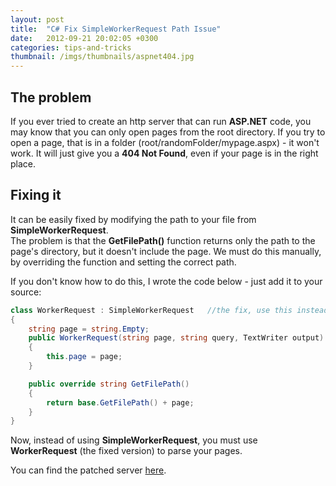 ```yaml
---
layout: post
title:  "C# Fix SimpleWorkerRequest Path Issue"
date:   2012-09-21 20:02:05 +0300
categories: tips-and-tricks
thumbnail: /imgs/thumbnails/aspnet404.jpg
---
```


## The problem

If you ever tried to create an http server that can run **ASP.NET** code, you may know that you can only open pages from the root directory. If you try to open a page, that is in a folder (root/randomFolder/mypage.aspx) - it won't work. It will just give you a **404 Not Found**, even if your page is in the right place.

## Fixing it

It can be easily fixed by modifying the path to your file from **SimpleWorkerRequest**.  
The problem is that the **GetFilePath()** function returns only the path to the page's directory, but it doesn't include the page. We must do this manually, by overriding the function and setting the correct path.

If you don't know how to do this, I wrote the code below - just add it to your source:

```csharp
class WorkerRequest : SimpleWorkerRequest   //the fix, use this instead of SimpleWorkerRequest
{
	string page = string.Empty;
	public WorkerRequest(string page, string query, TextWriter output) : base(page, query, output)
	{
		this.page = page;   
	}

	public override string GetFilePath()
	{
		return base.GetFilePath() + page;
	}
}
```

Now, instead of using **SimpleWorkerRequest**, you must use **WorkerRequest** (the fixed version) to parse your pages.

You can find the patched server [here](http://www.codingvision.net/networking/c-http-server-with-aspnet/).
